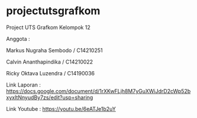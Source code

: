 # projectutsgrafkom
Project UTS Grafkom Kelompok 12

Anggota :

Markus Nugraha Sembodo / C14210251

Calvin Ananthapindika  / C14210022

Ricky Oktava Luzendra  / C14190036



Link Laporan :
https://docs.google.com/document/d/1rXKwFLjh8M7yGuXWiJdrD2cWp52bxyxItNnyudBy7zs/edit?usp=sharing


Link Youtube :
https://youtu.be/6eATJe1b2uY
